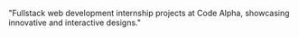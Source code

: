 "Fullstack web development internship projects at Code Alpha, showcasing innovative and interactive designs."
